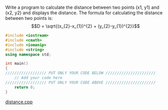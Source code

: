 Write a program to calculate the distance between two points (x1,
y1) and (x2, y2) and displays the distance. The formula for
calculating the distance between two points is:
$$D = \sqrt{(x_{2}-x_{1})^{2} + (y_{2}-y_{1})^{2}}$$
```cpp
#include <iostream>
#include <cmath>
#include <iomanip>
#include <string>
using namespace std;

int main()
{
////////////////// PUT ONLY YOUR CODE BELOW //////////////////////
    // Add your code here
////////////////// PUT ONLY YOUR CODE ABOVE //////////////////////
    return 0;
}    
```

[distance.cpp](https://codecheck.io/files/2305232059cm5elfidllcj5p4pio5ho84l0)